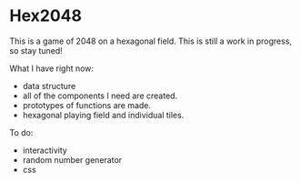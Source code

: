 # Hex2048

This is a game of 2048 on a hexagonal field.
This is still a work in progress, so stay tuned!

What I have right now:

- data structure
- all of the components I need are created.
- prototypes of functions are made.
- hexagonal playing field and individual tiles.

To do:

- interactivity
- random number generator
- css
